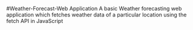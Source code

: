 #Weather-Forecast-Web Application
A basic Weather forecasting web application which fetches weather data of a particular location using the fetch API in JavaScript
